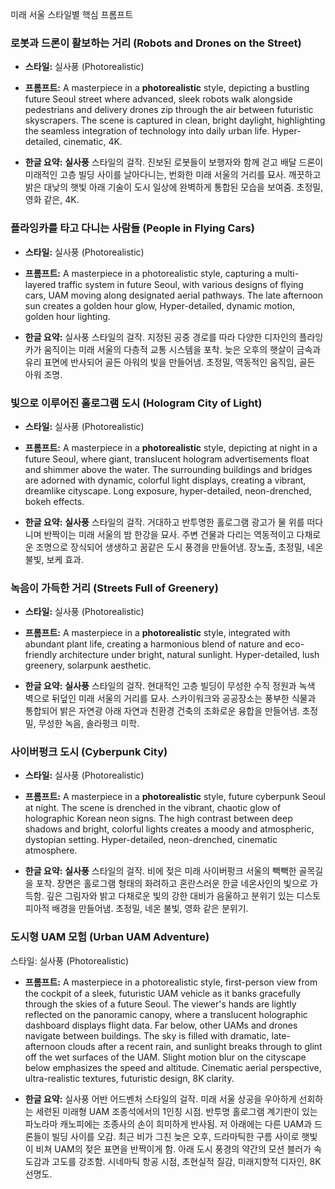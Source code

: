 미래 서울 스타일별 핵심 프롬프트

### **로봇과 드론이 활보하는 거리 (Robots and Drones on the Street)**

- **스타일:** 실사풍 (Photorealistic)
    
- **프롬프트:** A masterpiece in a **photorealistic** style, depicting a bustling future Seoul street where advanced, sleek robots walk alongside pedestrians and delivery drones zip through the air between futuristic skyscrapers. The scene is captured in clean, bright daylight, highlighting the seamless integration of technology into daily urban life. Hyper-detailed, cinematic, 4K.
    
- **한글 요약:** **실사풍** 스타일의 걸작. 진보된 로봇들이 보행자와 함께 걷고 배달 드론이 미래적인 고층 빌딩 사이를 날아다니는, 번화한 미래 서울의 거리를 묘사. 깨끗하고 밝은 대낮의 햇빛 아래 기술이 도시 일상에 완벽하게 통합된 모습을 보여줌. 초정밀, 영화 같은, 4K.
    

### **플라잉카를 타고 다니는 사람들 (People in Flying Cars)**

- **스타일:** 실사풍 (Photorealistic)
    
- **프롬프트:**  A masterpiece in a photorealistic style, capturing a multi-layered traffic system in future Seoul, with various designs of flying cars, UAM moving along designated aerial pathways. The late afternoon sun creates a golden hour glow, Hyper-detailed, dynamic motion, golden hour lighting.
    
- **한글 요약:** 실사풍 스타일의 걸작. 지정된 공중 경로를 따라 다양한 디자인의 플라잉카가 움직이는 미래 서울의 다층적 교통 시스템을 포착. 늦은 오후의 햇살이 금속과 유리 표면에 반사되어 골든 아워의 빛을 만들어냄. 초정밀, 역동적인 움직임, 골든 아워 조명.
    

### **빛으로 이루어진 홀로그램 도시 (Hologram City of Light)**

- **스타일:** 실사풍 (Photorealistic)
    
- **프롬프트:** A masterpiece in a **photorealistic** style, depicting at night in a future Seoul, where giant, translucent hologram advertisements float and shimmer above the water. The surrounding buildings and bridges are adorned with dynamic, colorful light displays, creating a vibrant, dreamlike cityscape. Long exposure, hyper-detailed, neon-drenched, bokeh effects.
    
- **한글 요약:** **실사풍** 스타일의 걸작. 거대하고 반투명한 홀로그램 광고가 물 위를 떠다니며 반짝이는 미래 서울의 밤 한강을 묘사. 주변 건물과 다리는 역동적이고 다채로운 조명으로 장식되어 생생하고 꿈같은 도시 풍경을 만들어냄. 장노출, 초정밀, 네온 불빛, 보케 효과.
    

### **녹음이 가득한 거리 (Streets Full of Greenery)**

- **스타일:** 실사풍 (Photorealistic)
    
- **프롬프트:** A masterpiece in a **photorealistic** style, integrated with abundant plant life, creating a harmonious blend of nature and eco-friendly architecture under bright, natural sunlight. Hyper-detailed, lush greenery, solarpunk aesthetic.
    
- **한글 요약:** **실사풍** 스타일의 걸작. 현대적인 고층 빌딩이 무성한 수직 정원과 녹색 벽으로 뒤덮인 미래 서울의 거리를 묘사. 스카이워크와 공공장소는 풍부한 식물과 통합되어 밝은 자연광 아래 자연과 친환경 건축의 조화로운 융합을 만들어냄. 초정밀, 무성한 녹음, 솔라펑크 미학.
    

### **사이버펑크 도시 (Cyberpunk City)**

- **스타일:** 실사풍 (Photorealistic)
    
- **프롬프트:** A masterpiece in a **photorealistic** style, future cyberpunk Seoul at night. The scene is drenched in the vibrant, chaotic glow of holographic Korean neon signs. The high contrast between deep shadows and bright, colorful lights creates a moody and atmospheric, dystopian setting. Hyper-detailed, neon-drenched, cinematic atmosphere.
    
- **한글 요약:** **실사풍** 스타일의 걸작. 비에 젖은 미래 사이버펑크 서울의 빽빽한 골목길을 포착. 장면은 홀로그램 형태의 화려하고 혼란스러운 한글 네온사인의 빛으로 가득함. 깊은 그림자와 밝고 다채로운 빛의 강한 대비가 음울하고 분위기 있는 디스토피아적 배경을 만들어냄. 초정밀, 네온 불빛, 영화 같은 분위기.


### **도시형 UAM 모험 (Urban UAM Adventure)**
스타일: 실사풍 (Photorealistic)

- **프롬프트:** A masterpiece in a photorealistic style, first-person view from the cockpit of a sleek, futuristic UAM vehicle as it banks gracefully through the skies of a future Seoul. The viewer's hands are lightly reflected on the panoramic canopy, where a translucent holographic dashboard displays flight data. Far below, other UAMs and drones navigate between buildings. The sky is filled with dramatic, late-afternoon clouds after a recent rain, and sunlight breaks through to glint off the wet surfaces of the UAM. Slight motion blur on the cityscape below emphasizes the speed and altitude. Cinematic aerial perspective, ultra-realistic textures, futuristic design, 8K clarity.


- **한글 요약:** 실사풍 어반 어드벤처 스타일의 걸작. 미래 서울 상공을 우아하게 선회하는 세련된 미래형 UAM 조종석에서의 1인칭 시점. 반투명 홀로그램 계기판이 있는 파노라마 캐노피에는 조종사의 손이 희미하게 반사됨. 저 아래에는 다른 UAM과 드론들이 빌딩 사이를 오감. 최근 비가 그친 늦은 오후, 드라마틱한 구름 사이로 햇빛이 비쳐 UAM의 젖은 표면을 반짝이게 함. 아래 도시 풍경의 약간의 모션 블러가 속도감과 고도를 강조함. 시네마틱 항공 시점, 초현실적 질감, 미래지향적 디자인, 8K 선명도.